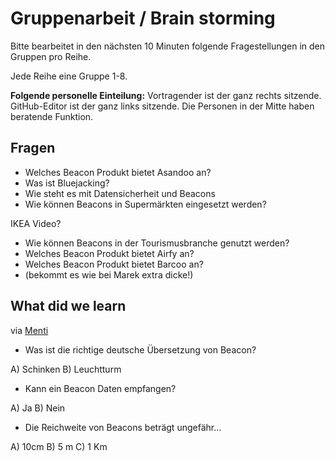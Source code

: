 # Gruppenarbeit / Brain storming

Bitte bearbeitet in den nächsten 10 Minuten folgende Fragestellungen in den Gruppen pro Reihe.

Jede Reihe eine Gruppe 1-8.

__Folgende personelle Einteilung:__ Vortragender ist der ganz rechts sitzende. GitHub-Editor ist der ganz links sitzende. Die Personen in der Mitte haben beratende Funktion.

## Fragen

* Welches Beacon Produkt bietet Asandoo an?
* Was ist Bluejacking?
* Wie steht es mit Datensicherheit und Beacons
* Wie können Beacons in Supermärkten eingesetzt werden?

IKEA Video?

* Wie können Beacons in der Tourismusbranche genutzt werden?
* Welches Beacon Produkt bietet Airfy an?
* Welches Beacon Produkt bietet Barcoo an?
*  (bekommt es wie bei Marek extra dicke!)

## What did we learn

via [Menti](https://www.menti.com/)

* Was ist die richtige deutsche Übersetzung von Beacon?

A) Schinken
B) Leuchtturm

* Kann ein Beacon Daten empfangen?

A) Ja
B) Nein

* Die Reichweite von Beacons beträgt ungefähr...

A) 10cm
B) 5 m
C) 1 Km